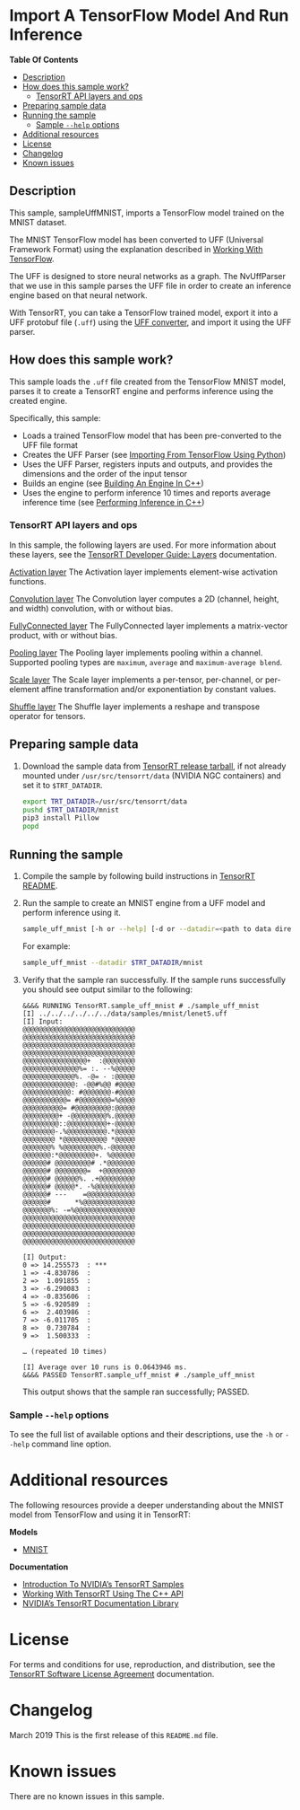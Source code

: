 # Import A TensorFlow Model And Run Inference

**Table Of Contents**
- [Description](#description)
- [How does this sample work?](#how-does-this-sample-work)
	* [TensorRT API layers and ops](#tensorrt-api-layers-and-ops)
- [Preparing sample data](#preparing-sample-data)
- [Running the sample](#running-the-sample)
	* [Sample `--help` options](#sample-help-options)
- [Additional resources](#additional-resources)
- [License](#license)
- [Changelog](#changelog)
- [Known issues](#known-issues)

## Description

This sample, sampleUffMNIST, imports a TensorFlow model trained on the MNIST dataset.

The MNIST TensorFlow model has been converted to UFF (Universal Framework Format) using the explanation described in [Working With TensorFlow](https://docs.nvidia.com/deeplearning/sdk/tensorrt-developer-guide/index.html#working_tf).

The UFF is designed to store neural networks as a graph. The NvUffParser that we use in this sample parses the UFF file in order to create an inference engine based on that neural network.

With TensorRT, you can take a TensorFlow trained model, export it into a UFF protobuf file (`.uff`) using the [UFF converter](https://docs.nvidia.com/deeplearning/sdk/tensorrt-api/python_api/uff/uff.html#), and import it using the UFF parser.

## How does this sample work?

This sample loads the `.uff` file created from the TensorFlow MNIST model, parses it to create a TensorRT engine and performs inference using the created engine.

Specifically, this sample:
- Loads a trained TensorFlow model that has been pre-converted to the UFF file format
- Creates the UFF Parser (see [Importing From TensorFlow Using Python](https://docs.nvidia.com/deeplearning/sdk/tensorrt-developer-guide/index.html#import_tf_python))
- Uses the UFF Parser, registers inputs and outputs, and provides the dimensions and the order of the input tensor
- Builds an engine (see [Building An Engine In C++](https://docs.nvidia.com/deeplearning/sdk/tensorrt-developer-guide/index.html#build_engine_c))
- Uses the engine to perform inference 10 times and reports average inference time (see [Performing Inference in C++](https://docs.nvidia.com/deeplearning/sdk/tensorrt-developer-guide/index.html#perform_inference_c))

### TensorRT API layers and ops

In this sample, the following layers are used. For more information about these layers, see the [TensorRT Developer Guide: Layers](https://docs.nvidia.com/deeplearning/sdk/tensorrt-developer-guide/index.html#layers) documentation.

[Activation layer](https://docs.nvidia.com/deeplearning/sdk/tensorrt-developer-guide/index.html#activation-layer)
The Activation layer implements element-wise activation functions. 

[Convolution layer](https://docs.nvidia.com/deeplearning/sdk/tensorrt-developer-guide/index.html#convolution-layer)
The Convolution layer computes a 2D (channel, height, and width) convolution, with or without bias.

[FullyConnected layer](https://docs.nvidia.com/deeplearning/sdk/tensorrt-developer-guide/index.html#fullyconnected-layer)
The FullyConnected layer implements a matrix-vector product, with or without bias.

[Pooling layer](https://docs.nvidia.com/deeplearning/sdk/tensorrt-developer-guide/index.html#pooling-layer)
The Pooling layer implements pooling within a channel. Supported pooling types are `maximum`, `average` and `maximum-average blend`.

[Scale layer](https://docs.nvidia.com/deeplearning/sdk/tensorrt-developer-guide/index.html#scale-layer)
The Scale layer implements a per-tensor, per-channel, or per-element affine transformation and/or exponentiation by constant values.

[Shuffle layer](https://docs.nvidia.com/deeplearning/sdk/tensorrt-developer-guide/index.html#shuffle-layer)
The Shuffle layer implements a reshape and transpose operator for tensors.

## Preparing sample data

1. Download the sample data from [TensorRT release tarball](https://developer.nvidia.com/nvidia-tensorrt-download#), if not already mounted under `/usr/src/tensorrt/data` (NVIDIA NGC containers) and set it to `$TRT_DATADIR`.
    ```bash
    export TRT_DATADIR=/usr/src/tensorrt/data
    pushd $TRT_DATADIR/mnist
    pip3 install Pillow
    popd
    ```

## Running the sample

1. Compile the sample by following build instructions in [TensorRT README](https://github.com/NVIDIA/TensorRT/).

2. Run the sample to create an MNIST engine from a UFF model and perform inference using it.
    ```bash
	sample_uff_mnist [-h or --help] [-d or --datadir=<path to data directory>] [--useDLACore=<int>] [--int8] [--fp16]
    ```

    For example:
    ```bash
    sample_uff_mnist --datadir $TRT_DATADIR/mnist
    ```

3. Verify that the sample ran successfully. If the sample runs successfully you should see output similar to the following:
	```
	&&&& RUNNING TensorRT.sample_uff_mnist # ./sample_uff_mnist
	[I] ../../../../../../data/samples/mnist/lenet5.uff
	[I] Input:
	@@@@@@@@@@@@@@@@@@@@@@@@@@@@
	@@@@@@@@@@@@@@@@@@@@@@@@@@@@
	@@@@@@@@@@@@@@@@@@@@@@@@@@@@
	@@@@@@@@@@@@@@@@@@@@@@@@@@@@
	@@@@@@@@@@@@@@@@+  :@@@@@@@@
	@@@@@@@@@@@@@@%= :. --%@@@@@
	@@@@@@@@@@@@@%. -@= - :@@@@@
	@@@@@@@@@@@@@: -@@#%@@ #@@@@
	@@@@@@@@@@@@: #@@@@@@@-#@@@@
	@@@@@@@@@@@= #@@@@@@@@=%@@@@
	@@@@@@@@@@= #@@@@@@@@@:@@@@@
	@@@@@@@@@+ -@@@@@@@@@%.@@@@@
	@@@@@@@@@::@@@@@@@@@@+-@@@@@
	@@@@@@@@-.%@@@@@@@@@@.*@@@@@
	@@@@@@@@ *@@@@@@@@@@@ *@@@@@
	@@@@@@@% %@@@@@@@@@%.-@@@@@@
	@@@@@@@:*@@@@@@@@@+. %@@@@@@
	@@@@@@# @@@@@@@@@# .*@@@@@@@
	@@@@@@# @@@@@@@@=  +@@@@@@@@
	@@@@@@# @@@@@@%. .+@@@@@@@@@
	@@@@@@# @@@@@*. -%@@@@@@@@@@
	@@@@@@# ---    =@@@@@@@@@@@@
	@@@@@@#      *%@@@@@@@@@@@@@
	@@@@@@@%: -=%@@@@@@@@@@@@@@@
	@@@@@@@@@@@@@@@@@@@@@@@@@@@@
	@@@@@@@@@@@@@@@@@@@@@@@@@@@@
	@@@@@@@@@@@@@@@@@@@@@@@@@@@@
	@@@@@@@@@@@@@@@@@@@@@@@@@@@@

	[I] Output:
	0 => 14.255573  : ***
	1 => -4.830786  :
	2 =>  1.091855  :
	3 => -6.290083  :
	4 => -0.835606  :
	5 => -6.920589  :
	6 =>  2.403986  :
	7 => -6.011705  :
	8 =>  0.730784  :
	9 =>  1.500333  :

	… (repeated 10 times)

	[I] Average over 10 runs is 0.0643946 ms.
	&&&& PASSED TensorRT.sample_uff_mnist # ./sample_uff_mnist
	```
  
	This output shows that the sample ran successfully; PASSED.


### Sample `--help` options

To see the full list of available options and their descriptions, use the `-h` or `--help` command line option.


# Additional resources

The following resources provide a deeper understanding about the MNIST model from TensorFlow and using it in TensorRT:

**Models**
- [MNIST](https://keras.io/datasets/#mnist-database-of-handwritten-digits)

**Documentation**
- [Introduction To NVIDIA’s TensorRT Samples](https://docs.nvidia.com/deeplearning/sdk/tensorrt-sample-support-guide/index.html#samples)
- [Working With TensorRT Using The C++ API](https://docs.nvidia.com/deeplearning/sdk/tensorrt-developer-guide/index.html#c_topics)
- [NVIDIA’s TensorRT Documentation Library](https://docs.nvidia.com/deeplearning/sdk/tensorrt-archived/index.html)

# License

For terms and conditions for use, reproduction, and distribution, see the [TensorRT Software License Agreement](https://docs.nvidia.com/deeplearning/sdk/tensorrt-sla/index.html) documentation.


# Changelog

March 2019
This is the first release of this `README.md` file.


# Known issues

There are no known issues in this sample.
